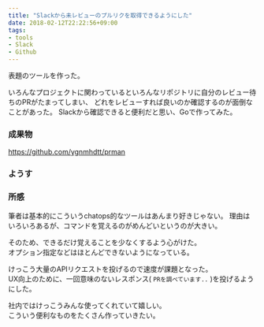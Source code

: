 ```yaml
---
title: "Slackから未レビューのプルリクを取得できるようにした"
date: 2018-02-12T22:22:56+09:00
tags:
- tools
- Slack
- Github
---
```


表題のツールを作った。

<!--more-->

いろんなプロジェクトに関わっているといろんなリポジトリに自分のレビュー待ちのPRがたまってしまい、
どれをレビューすれば良いのか確認するのが面倒なことがあった。
Slackから確認できると便利だと思い、Goで作ってみた。

### 成果物

https://github.com/ygnmhdtt/prman

### ようす
[](images/pr-get-from-slack/1.png)

### 所感

筆者は基本的にこういうchatops的なツールはあんまり好きじゃない。
理由はいろいろあるが、コマンドを覚えるのがめんどいというのが大きい。

そのため、できるだけ覚えることを少なくするよう心がけた。  
オプション指定などはほとんどできないようになっている。

けっこう大量のAPIリクエストを投げるので速度が課題となった。  
UX向上のために、一回意味のないレスポンス( `PRを調べています..` )を投げるようにした。

社内ではけっこうみんな使ってくれていて嬉しい。  
こういう便利なものをたくさん作っていきたい。
